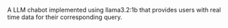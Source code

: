 A LLM chabot implemented using llama3.2:1b that provides users with real time data for their corresponding query.
